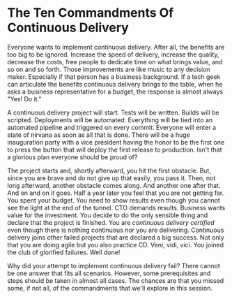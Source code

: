 # The Ten Commandments Of Continuous Delivery

Everyone wants to implement continuous delivery. After all, the benefits are too big to be ignored. Increase the speed of delivery, increase the quality, decrease the costs, free people to dedicate time on what brings value, and so on and so forth. Those improvements are like music to any decision maker. Especially if that person has a business background. If a tech geek can articulate the benefits continuous delivery brings to the table, when he asks a business representative for a budget, the response is almost always "Yes! Do it."

A continuous delivery project will start. Tests will be written. Builds will be scripted. Deployments will be automated. Everything will be tied into an automated pipeline and triggered on every commit. Everyone will enter a state of nirvana as soon as all that is done. There will be a huge inauguration party with a vice president having the honor to be the first one to press the button that will deploy the first release to production. Isn't that a glorious plan everyone should be proud of?

The project starts and, shortly afterward, you hit the first obstacle. But, since you are brave and do not give up that easily, you pass it. Then, not long afterward, another obstacle comes along. And another one after that. And on and on it goes. Half a year later you feel that you are not getting far. You spent your budget. You need to show results even though you cannot see the light at the end of the tunnel. CTO demands results. Business wants value for the investment. You decide to do the only sensible thing and declare that the project is finished. You are *continuous delivery certified* even though there is nothing continuous nor you are delivering. Continuous delivery joins other failed projects that are declared a big success. Not only that you are doing agile but you also practice CD. Veni, vidi, vici. You joined the club of glorified failures. Well done!

Why did your attempt to implement continuous delivery fail? There cannot be one answer that fits all scenarios. However, some prerequisites and steps should be taken in almost all cases. The chances are that you missed some, if not all, of the commandments that we'll explore in this session.
